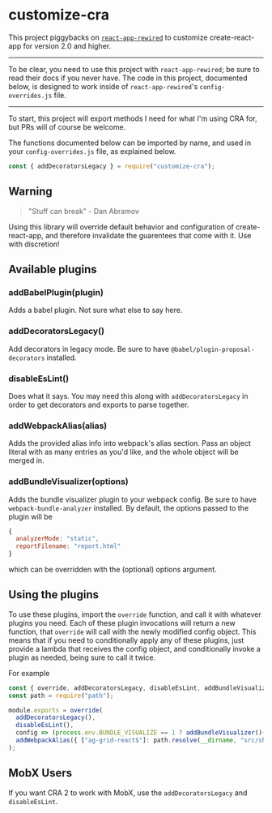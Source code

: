 # customize-cra

This project piggybacks on [`react-app-rewired`](https://github.com/timarney/react-app-rewired/) to customize create-react-app for version 2.0 and higher.

---

To be clear, you need to use this project with `react-app-rewired`; be sure to read their docs if you never have. The code in this project, documented below, is designed to work inside of `react-app-rewired`'s `config-overrides.js` file.

---

To start, this project will export methods I need for what I'm using CRA for, but PRs will of course be welcome.

The functions documented below can be imported by name, and used in your `config-overrides.js` file, as explained below.

```js
const { addDecoratorsLegacy } = require("customize-cra");
```

## Warning

> "Stuff can break"
> \- Dan Abramov

Using this library will override default behavior and configuration of create-react-app, and therefore invalidate the guarentees that come with it. Use with discretion!

## Available plugins

### addBabelPlugin(plugin)

Adds a babel plugin. Not sure what else to say here.

### addDecoratorsLegacy()

Add decorators in legacy mode. Be sure to have `@babel/plugin-proposal-decorators` installed.

### disableEsLint()

Does what it says. You may need this along with `addDecoratorsLegacy` in order to get decorators and exports to parse together.

### addWebpackAlias(alias)

Adds the provided alias info into webpack's alias section. Pass an object literal with as many entries as you'd like, and the whole object will be merged in.

### addBundleVisualizer(options)

Adds the bundle visualizer plugin to your webpack config. Be sure to have `webpack-bundle-analyzer` installed. By default, the options passed to the plugin will be

```js
{
  analyzerMode: "static",
  reportFilename: "report.html"
}
```

which can be overridden with the (optional) options argument.

## Using the plugins

To use these plugins, import the `override` function, and call it with whatever plugins you need. Each of these plugin invocations will return a new function, that `override` will call with the newly modified config object. This means that if you need to conditionally apply any of these plugins, just provide a lambda that receives the config object, and conditionally invoke a plugin as needed, being sure to call it twice.

For example

```js
const { override, addDecoratorsLegacy, disableEsLint, addBundleVisualizer, addWebpackAlias } = require("customize-cra");
const path = require("path");

module.exports = override(
  addDecoratorsLegacy(),
  disableEsLint(),
  config => (process.env.BUNDLE_VISUALIZE == 1 ? addBundleVisualizer()(config) : config),
  addWebpackAlias({ ["ag-grid-react$"]: path.resolve(__dirname, "src/shared/agGridWrapper.js") })
);
```

## MobX Users

If you want CRA 2 to work with MobX, use the `addDecoratorsLegacy` and `disableEsLint`.
